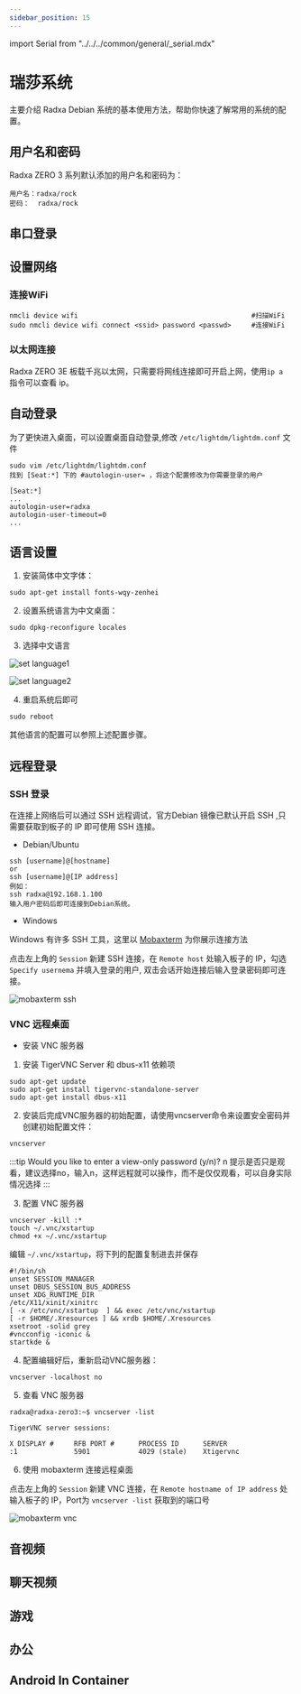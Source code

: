```yaml
---
sidebar_position: 15
---
```


import Serial from "../../../common/general/\_serial.mdx"

# 瑞莎系统

主要介绍 Radxa Debian 系统的基本使用方法，帮助你快速了解常用的系统的配置。

## 用户名和密码

Radxa ZERO 3 系列默认添加的用户名和密码为：

```
用户名：radxa/rock
密码：  radxa/rock
```

## 串口登录

<Serial platform="rk" />

## 设置网络

### 连接WiFi

```
nmcli device wifi                                           #扫描WiFi
sudo nmcli device wifi connect <ssid> password <passwd>     #连接WiFi
```

### 以太网连接

Radxa ZERO 3E 板载千兆以太网，只需要将网线连接即可开启上网，使用`ip a `指令可以查看 ip。

## 自动登录

为了更快进入桌面，可以设置桌面自动登录,修改 `/etc/lightdm/lightdm.conf` 文件

```
sudo vim /etc/lightdm/lightdm.conf
找到 [Seat:*] 下的 #autologin-user= ，将这个配置修改为你需要登录的用户

[Seat:*]
...
autologin-user=radxa
autologin-user-timeout=0
...
```

## 语言设置

1. 安装简体中文字体：

```
sudo apt-get install fonts-wqy-zenhei
```

2. 设置系统语言为中文桌面：

```
sudo dpkg-reconfigure locales
```

3. 选择中文语言

![set language1 ](/img/zero/zero3/set-language1.webp)

![set language2 ](/img/zero/zero3/set-language2.webp)

4. 重启系统后即可

```
sudo reboot
```

其他语言的配置可以参照上述配置步骤。

## 远程登录

### SSH 登录

在连接上网络后可以通过 SSH 远程调试，官方Debian 镜像已默认开启 SSH ,只需要获取到板子的 IP 即可使用 SSH 连接。

- Debian/Ubuntu

```
ssh [username]@[hostname]
or
ssh [username]@[IP address]
例如：
ssh radxa@192.168.1.100
输入用户密码后即可连接到Debian系统。
```

- Windows

Windows 有许多 SSH 工具，这里以 [Mobaxterm](https://mobaxterm.mobatek.net/) 为你展示连接方法

点击左上角的 `Session` 新建 SSH 连接，在 `Remote host` 处输入板子的 IP，勾选 `Specify usernema` 并填入登录的用户, 双击会话开始连接后输入登录密码即可连接。

![mobaxterm ssh ](/img/zero/zero3/mobaxterm-ssh.webp)

### VNC 远程桌面

- 安装 VNC 服务器

1. 安装 TigerVNC Server 和 dbus-x11 依赖项

```
sudo apt-get update
sudo apt-get install tigervnc-standalone-server
sudo apt-get install dbus-x11
```

2. 安装后完成VNC服务器的初始配置，请使用vncserver命令来设置安全密码并创建初始配置文件：

```
vncserver
```

:::tip
Would you like to enter a view-only password (y/n)? n 提示是否只是观看，建议选择no，输入n，这样远程就可以操作，而不是仅仅观看，可以自身实际情况选择
:::

3. 配置 VNC 服务器

```
vncserver -kill :*
touch ~/.vnc/xstartup
chmod +x ~/.vnc/xstartup
```

编辑 `~/.vnc/xstartup`，将下列的配置复制进去并保存

```
#!/bin/sh
unset SESSION_MANAGER
unset DBUS_SESSION_BUS_ADDRESS
unset XDG_RUNTIME_DIR
/etc/X11/xinit/xinitrc
[ -x /etc/vnc/xstartup  ] && exec /etc/vnc/xstartup
[ -r $HOME/.Xresources ] && xrdb $HOME/.Xresources
xsetroot -solid grey
#vncconfig -iconic &
startkde &
```

4. 配置编辑好后，重新启动VNC服务器：

```
vncserver -localhost no
```

5. 查看 VNC 服务器

```
radxa@radxa-zero3:~$ vncserver -list

TigerVNC server sessions:

X DISPLAY #     RFB PORT #      PROCESS ID      SERVER
:1              5901            4029 (stale)    Xtigervnc
```

6. 使用 mobaxterm 连接远程桌面

点击左上角的 `Session` 新建 VNC 连接，在 `Remote hostname of IP address` 处输入板子的 IP，Port为 `vncserver -list` 获取到的端口号

![mobaxterm vnc ](/img/zero/zero3/mobaxterm-vnc.webp)

## 音视频

## 聊天视频

## 游戏

## 办公

## Android In Container
